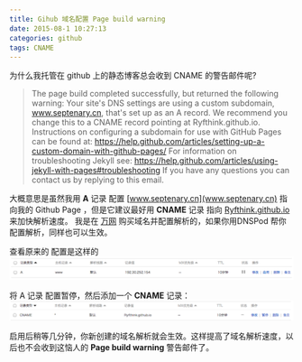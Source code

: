```yaml
---
title: Gihub 域名配置 Page build warning
date: 2015-08-1 10:27:13
categories: github
tags: CNAME
---
```


为什么我托管在 github 上的静态博客总会收到 CNAME 的警告邮件呢?

<!--more-->

>   The page build completed successfully, but returned the following warning:
Your site's DNS settings are using a custom subdomain, www.septenary.cn, that's set up as an A record. We recommend you change this to a CNAME record pointing at Ryfthink.github.io. Instructions on configuring a subdomain for use with GitHub Pages can be found at: https://help.github.com/articles/setting-up-a-custom-domain-with-github-pages/ 
For information on troubleshooting Jekyll see:
https://help.github.com/articles/using-jekyll-with-pages#troubleshooting
If you have any questions you can contact us by replying to this email.

大概意思是虽然我用 **A** 记录 配置 [www.septenary.cn](www.septenary.cn) 指向我的 Github Page ，但是它建议最好用 **CNAME** 记录 指向 [Ryfthink.github.io](Ryfthink.github.io) 来加快解析速度。
我是在 [万网](www.net.cn) 购买域名并配置解析的，如果你用DNSPod 帮你配置解析，同样也可以生效。

查看原来的 配置是这样的
![Alt text](/imgs/gitpage_a_record.png)

将 A 记录 配置暂停，然后添加一个 **CNAME** 记录：
![Alt text](/imgs/gitpage_cname_record.png)

启用后稍等几分钟，你新创建的域名解析就会生效。这样提高了域名解析速度，以后也不会收到这恼人的 **Page build warning** 警告邮件了。


